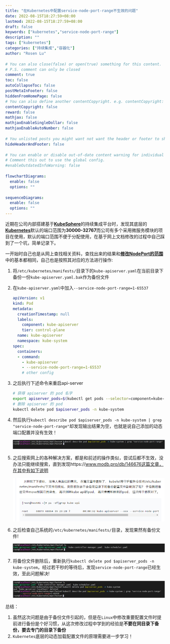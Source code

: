 ```yaml
---
title: "在Kubernetes中配置service-node-port-range不生效的问题"
date: 2022-08-15T18:27:59+08:00
lastmod: 2022-08-15T18:27:59+08:00
draft: false
keywords: ["kubernetes","service-node-port-range"]
description: ""
tags: ["kubernetes"]
categories: ["持续集成","容器化"]
author: "Rosen Lu"

# You can also close(false) or open(true) something for this content.
# P.S. comment can only be closed
comment: true
toc: false
autoCollapseToc: false
postMetaInFooter: false
hiddenFromHomePage: false
# You can also define another contentCopyright. e.g. contentCopyright: "This is another copyright."
contentCopyright: false
reward: false
mathjax: false
mathjaxEnableSingleDollar: false
mathjaxEnableAutoNumber: false

# You unlisted posts you might want not want the header or footer to show
hideHeaderAndFooter: false

# You can enable or disable out-of-date content warning for individual post.
# Comment this out to use the global config.
#enableOutdatedInfoWarning: false

flowchartDiagrams:
  enable: false
  options: ""

sequenceDiagrams: 
  enable: false
  options: ""
---
```


近期在公司内部搭建基于[**KubeSphere**](https://kubesphere.com.cn/)的持续集成平台时，发现其底层的[**Kubernetes**](https://kubernetes.io/)默认的端口范围为**30000-32767**而公司有多个采用微服务模块的项目在使用，默认的端口范围不便于分配使用，在基于网上文档修改的过程中自己踩到了一个坑，简单记录下。

<!--more-->

一开始时自己也是从网上查找相关资料，查找出来的结果和[**修改NodePort的范围**](https://kuboard.cn/install/install-node-port-range.html)中的基本都相同，自己也是按照其对应的方法进行操作:

1. 将`/etc/kubernetes/manifests/`目录下的`kube-apiserver.yaml`在当前目录下备份一份`kube-apiserver.yaml.bak`作为备份文件

2. 在`kube-apiserver.yaml`中加入`--service-node-port-range=1-65537`

   ```yaml
   apiVersion: v1
   kind: Pod
   metadata:
     creationTimestamp: null
     labels:
       component: kube-apiserver
       tier: control-plane
     name: kube-apiserver
     namespace: kube-system
   spec:
     containers:
     - command:
       - kube-apiserver
       - --service-node-port-range=1-65537
       # other config
   ```

3. 之后执行下述命令来重启api-server

   ```bash
   # 获得 apiserver 的 pod 名字
   export apiserver_pods=$(kubectl get pods --selector=component=kube-apiserver -n kube-system --output=jsonpath={.items..metadata.name})
   # 删除 apiserver 的 pod
   kubectl delete pod $apiserver_pods -n kube-system
   ```

4. 然后执行`kubectl describe pod $apiserver_pods -n kube-system | grep "service-node-port-range"`却发现输出结果为空，也就是说自己添加的动态端口配置并没有生效！

   ![service-node-port-range不生效](/blog_img/k8s/service-node-port-range-config-not-working-in-k8s/service-node-port-range-not-find.png "service-node-port-range不生效") 

5. 之后搜索网上的各种解决方案，都是和前述的操作类似，尝试后都不生效，没办法只能继续搜索，直到发现https://www.modb.pro/db/146676这篇文章，在其中有如下说明

   ![service-node-port-range不生效排查](/blog_img/k8s/service-node-port-range-config-not-working-in-k8s/service-node-port-range-not-find-analysis.png "service-node-port-range不生效排查") 

6. 之后检查自己系统的`/etc/kubernetes/manifests/`目录，发现果然有备份文件!

   ![备份文件存在](/blog_img/k8s/service-node-port-range-config-not-working-in-k8s/kube-manifests-file-list.png "备份文件存在") 

7. 将备份文件删除后，重新执行`kubectl delete pod $apiserver_pods -n kube-system`，经过若干秒的等待后，发现`service-node-port-range`已经生效，至此问题解决!

   ![service-node-port-range生效](/blog_img/k8s/service-node-port-range-config-not-working-in-k8s/service-node-port-range-working.png "service-node-port-range生效") 

总结：

1. 虽然这次问题是由于备份文件引起的，但是在`Linux`中修改重要配置文件时提前进行备份是个好习惯，从这次修改过程中学到的经验是**不要在同目录下备份，要去专门的目录下备份**
2. `Kubernetes`底层的动态加载配置文件的原理需要进一步学习！

